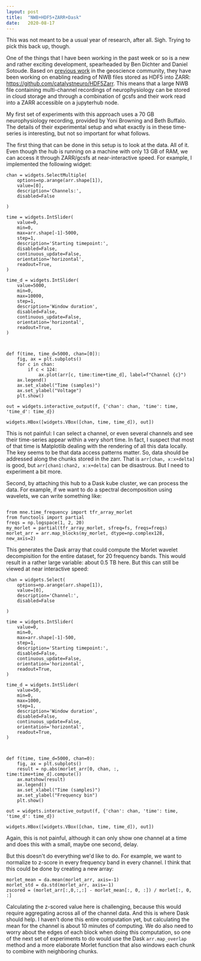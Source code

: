 ```yaml
---
layout: post
title:  "NWB+HDF5+ZARR+Dask"
date:   2020-08-17
---
```


This was not meant to be a usual year of research, after all. Sigh. 
Trying to pick this back up, though. 

One of the things that I have been working in the past week or so is 
a new and rather exciting development, spearheaded by Ben Dichter and 
Daniel Sotoude. Based on [previous work](https://medium.com/pangeo/cloud-performant-reading-of-netcdf4-hdf5-data-using-the-zarr-library-1a95c5c92314) in the geoscience community, they have been working on enabling reading of NWB files stored as HDF5 into ZARR: https://github.com/catalystneuro/HDF5Zarr. 
This means that a large NWB file containing multi-channel recordings of neurophysiology can be stored in 
cloud storage and through a combination of gcsfs and their work read into a ZARR accessible on a 
jupyterhub node. 

My first set of experiments with this approach uses a 70 GB neurophysiology recording, provided by Yoni Browning and Beth Buffalo. 
The details of their experimental setup and what exactly is in these time-series is interesting, but not so important for 
what follows. 

The first thing that can be done in this setup is to look at the data. All of it. Even though the hub is running on a 
machine with only 13 GB of RAM, we can access it through ZARR/gcsfs at near-interactive speed. For example, 
I implemented the following widget: 

```
chan = widgets.SelectMultiple(
    options=np.arange(arr.shape[1]),
    value=[0],
    description='Channels:',
    disabled=False
    
)

time = widgets.IntSlider(
    value=0,
    min=0,
    max=arr.shape[-1]-5000,
    step=1,
    description='Starting timepoint:',
    disabled=False,
    continuous_update=False,
    orientation='horizontal',
    readout=True,
)

time_d = widgets.IntSlider(
    value=5000,
    min=0,
    max=10000,
    step=1,
    description='Window duration',
    disabled=False,
    continuous_update=False,
    orientation='horizontal',
    readout=True,
)



def f(time, time_d=5000, chan=[0]):
    fig, ax = plt.subplots()
    for c in chan:
        if c < 124:
            ax.plot(arr[c, time:time+time_d], label=f"Channel {c}")
    ax.legend()
    ax.set_xlabel("Time (samples)")
    ax.set_ylabel("Voltage")
    plt.show()

out = widgets.interactive_output(f, {'chan': chan, 'time': time, 'time_d': time_d})

widgets.HBox([widgets.VBox([chan, time, time_d]), out])

```
This is not painful: I can select a channel, or even several channels and see their time-series appear within a very short time. In fact, 
I suspect that most of that time is Matplotlib dealing with the rendering of all this data locally. The key seems to be that data access patterns matter. So, data should be  addressed along the chunks stored in the zarr. That is `arr[chan, x:x+delta]` is good, but `arr[chan1:chan2, x:x+delta]` can be disastrous. But I need to experiment a bit more.

Second, by attaching this hub to a Dask kube cluster, we can process the data. For example, if we want to do a spectral decomposition using wavelets, we can write something like: 

```

from mne.time_frequency import tfr_array_morlet
from functools import partial
freqs = np.logspace(1, 2, 20)
my_morlet = partial(tfr_array_morlet, sfreq=fs, freqs=freqs)
morlet_arr = arr.map_blocks(my_morlet, dtype=np.complex128, new_axis=2)

```

This generates the Dask array that could compute the Morlet wavelet decompisition for the entire dataset, for 
20 frequency bands. This would result in a rather large variable: about 0.5 TB here. But this can still be 
viewed at near interactive speed: 

```
chan = widgets.Select(
    options=np.arange(arr.shape[1]),
    value=[0],
    description='Channel:',
    disabled=False
    
)

time = widgets.IntSlider(
    value=0,
    min=0,
    max=arr.shape[-1]-500,
    step=1,
    description='Starting timepoint:',
    disabled=False,
    continuous_update=False,
    orientation='horizontal',
    readout=True,
)

time_d = widgets.IntSlider(
    value=50,
    min=0,
    max=1000,
    step=1,
    description='Window duration',
    disabled=False,
    continuous_update=False,
    orientation='horizontal',
    readout=True,
)



def f(time, time_d=5000, chan=0):
    fig, ax = plt.subplots()
    result = np.abs(morlet_arr[0, chan, :, time:time+time_d].compute())
    ax.matshow(result)
    ax.legend()
    ax.set_xlabel("Time (samples)")
    ax.set_ylabel("Frequency bin")
    plt.show()

out = widgets.interactive_output(f, {'chan': chan, 'time': time, 'time_d': time_d})

widgets.HBox([widgets.VBox([chan, time, time_d]), out])
```

Again, this is not painful, although it can only show one channel at a time and does this with a 
small, maybe one second, delay. 

But this doesn't do everything we'd like to do. For example, we want to normalize to z-score in 
every frequency band in every channel. I think that this could be done by creating a new array: 

```
morlet_mean = da.mean(morlet_arr, axis=-1)
morlet_std = da.std(morlet_arr, axis=-1)
zscored = (morlet_arr[:,0,:,:] - morlet_mean[:, 0, :]) / morlet[:, 0, :]
```

Calculating the z-scored value here is challenging, because this would require aggregating across all of the channel 
data. And this is where Dask should help. I haven't done this entire computation yet, but 
calculating the mean for the channel is about 10 minutes of computing. We do also need to worry about the 
edges of each block when doing this computation, so one of the next set of experiments to do would use 
the Dask `arr.map_overlap` method and a more elaborate Morlet function that also windows each chunk to 
combine with neighboring chunks.
